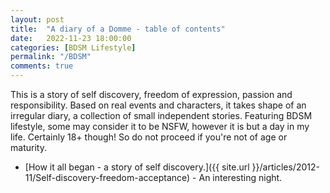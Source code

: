 ```yaml
---
layout: post
title:  "A diary of a Domme - table of contents"
date:   2022-11-23 18:00:00
categories: [BDSM Lifestyle]
permalink: "/BDSM"
comments: true
---
```

This is a story of self discovery, freedom of expression, passion and responsibility. Based on real events and characters, it takes shape of an irregular diary, a collection of small independent stories. Featuring BDSM lifestyle, some may consider it to be NSFW, however it is but a day in my life. Certainly 18+ though! So do not proceed if you're not of age or maturity.

<!--more-->

<!--
{% include image.html
  img="assets/Rhea_402p.png"
  title="CMDR Rhea by Laanz"
  caption="Drawing of CMDR Rhea by Laanz"
  width="714px"
  align="left"
  float="false"
%}
-->

<!-- ### Chapter one -->
* [How it all began - a story of self discovery.]({{ site.url }}/articles/2012-11/Self-discovery-freedom-acceptance) - An interesting night.


